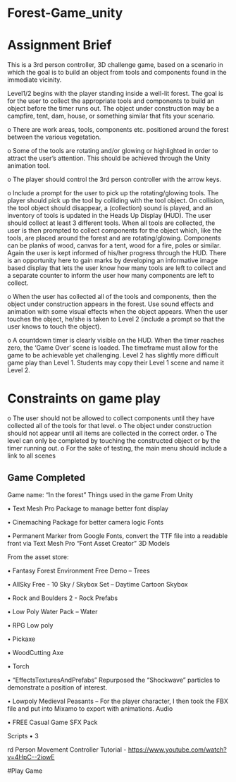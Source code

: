 # Forest-Game_unity

# Assignment Brief

This is a 3rd person controller, 3D challenge game, based on a scenario in which the goal is to build an object from tools and components found in the immediate vicinity.

Level1/2
begins with the player standing inside a well-lit forest. The goal is for the user to collect
the appropriate tools and components to build an object before the timer runs out. The object
under construction may be a campfire, tent, dam, house, or something similar that fits your
scenario.

o There are work areas, tools, components etc. positioned around the forest between the
various vegetation.

o Some of the tools are rotating and/or glowing or highlighted in order to attract the user’s
attention. This should be achieved through the Unity animation tool.

o The player should control the 3rd person controller with the arrow keys.

o Include a prompt for the user to pick up the rotating/glowing tools.
The player should pick up the tool by colliding with the tool object. On collision,
the tool object should disappear, a (collection) sound is played, and an inventory
of tools is updated in the Heads Up Display (HUD).
The user should collect at least 3 different tools.
When all tools are collected, the user is then prompted to collect components for
the object which, like the tools, are placed around the forest and are
rotating/glowing. Components can be planks of wood, canvas for a tent, wood
for a fire, poles or similar.
Again the user is kept informed of his/her progress through the HUD. There is
an opportunity here to gain marks by developing an informative image based
display that lets the user know how many tools are left to collect and a separate
counter to inform the user how many components are left to collect.

o When the user has collected all of the tools and components, then the object under
construction appears in the forest.
Use sound effects and animation with some visual effects when the object
appears.
When the user touches the object, he/she is taken to Level 2 (include a prompt
so that the user knows to touch the object).

o A countdown timer is clearly visible on the HUD. When the timer reaches zero, the
‘Game Over’ scene is loaded. The timeframe must allow for the game to be achievable
yet challenging.
Level 2 has slightly more difficult game play than Level 1. Students may copy their Level 1 scene and 
name it Level 2. 

# Constraints on game play
o The user should not be allowed to collect components until they have collected all of the tools for 
that level.
o The object under construction should not appear until all items are collected in the correct order.
o The level can only be completed by touching the constructed object or by the timer running out.
o For the sake of testing, the main menu should include a link to all scenes


## Game Completed
Game name: “In the forest”
Things used in the game
From Unity

• Text Mesh Pro Package to manage better font display

• Cinemaching Package for better camera logic
Fonts

• Permanent Marker from Google Fonts, convert the TTF file into a readable front via Text 
Mesh Pro “Font Asset Creator”
3D Models


From the asset store:

• Fantasy Forest Environment Free Demo – Trees

• AllSky Free - 10 Sky / Skybox Set – Daytime Cartoon Skybox

• Rock and Boulders 2 - Rock Prefabs

• Low Poly Water Pack – Water

• RPG Low poly 

• Pickaxe

• WoodCutting Axe

• Torch

• “EffectsTexturesAndPrefabs” Repurposed the “Shockwave” particles to demonstrate a 
position of interest.

• Lowpoly Medieval Peasants – For the player character, I then took the FBX file and put into 
Mixamo to export with animations.
Audio

• FREE Casual Game SFX Pack


Scripts
• 3

rd Person Movement Controller Tutorial - https://www.youtube.com/watch?v=4HpC--2iowE


#Play Game

